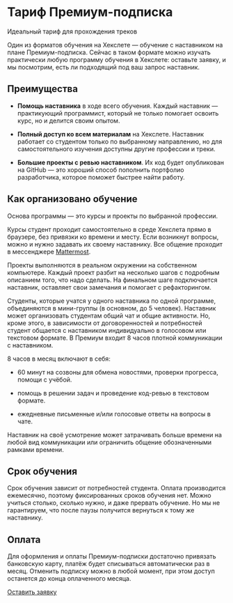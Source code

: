 # Тариф Премиум-подписка

Идеальный тариф для прохождения треков

Один из форматов обучения на Хекслете — обучение с наставником на плане Премиум-подписка. Сейчас в таком формате можно изучать практически любую программу обучения в Хекслете: оставьте заявку, и мы посмотрим, есть ли подходящий под ваш запрос наставник.

## Преимущества

- **Помощь наставника** в ходе всего обучения. Каждый наставник — практикующий программист, который не только помогает освоить курс, но и делится своим опытом.

- **Полный доступ ко всем материалам** на Хекслете. Наставник работает со студентом только по выбранному направлению, но для самостоятельного изучения доступны другие профессии и треки.

- **Большие проекты с ревью наставником**. Их код будет опубликован на GitHub — это хороший способ пополнить портфолио разработчика, которое поможет быстрее найти работу.

## Как организовано обучение

Основа программы — это курсы и проекты по выбранной профессии.

Курсы студент проходит самостоятельно в среде Хекслета прямо в браузере, без привязки ко времени и месту. Если возникнут вопросы, можно и нужно задавать их своему наставнику. Все общение проходит в мессенджере [Mattermost](https://ru.hexlet.io).

Проекты выполняются в реальном окружении на собственном компьютере. Каждый проект разбит на несколько шагов с подробным описанием того, что надо сделать. На финальном шаге подключается наставник, оставляет свои замечания и помогает с рефакторингом.

Студенты, которые учатся у одного наставника по одной программе, объединяются в мини-группы (в основном, до 5 человек). Наставник может организовать студентам общий чат и общие активности. Но, кроме этого, в зависимости от договоренностей и потребностей студент общается с наставником индивидуально в голосовом или текстовом формате. В Премиум входит 8 часов плотной коммуникации с наставником.

8 часов в месяц включают в себя:

- 60 минут на созвоны для обмена новостями, проверки прогресса, помощи с учёбой.

- помощь в решении задач и проведение код-ревью в текстовом формате.

- ежедневные письменные и/или голосовые ответы на вопросы в чате.

Наставник на своё усмотрение может затрачивать больше времени на любой вид коммуникации или ограничить общение обозначенными рамками времени.

## Срок обучения

Срок обучения зависит от потребностей студента. Оплата производится ежемесячно, поэтому фиксированных сроков обучения нет. Можно учиться столько, сколько нужно, и даже прервать обучение. Но мы не гарантируем, что после паузы получится вернуться к тому же наставнику.

## Оплата

Для оформления и оплаты Премиум-подписки достаточно привязать банковскую карту, платёж будет списываться автоматически раз в месяц. Отменить подписку можно в любой момент, при этом доступ останется до конца оплаченного месяца.

[Оставить заявку](https://premium.hexlet.io/)
